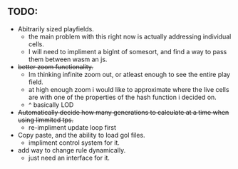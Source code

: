 TODO:
-----
- Abitrarily sized playfields.
	- the main problem with this right now is actually addressing individual cells. 
	- I will need to impliment a bigInt of somesort, and find a way to pass them between wasm an js.
- ~~better zoom functionality.~~
	- Im thinking infinite zoom out, or atleast enough to see the entire play field. 
	- at high enough zoom i would like to approximate where the live cells are with one of the properties of the hash function i decided on.
	- ^ basically LOD
- ~~Automatically decide how many generations to calculate at a time when using limmited tps.~~
	- re-impliment update loop first
- Copy paste, and the ability to load gol files.
	- impliment control system for it.
- add way to change rule dynamically.
	- just need an interface for it.
